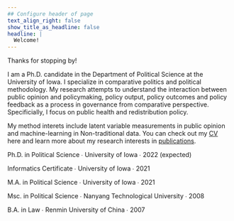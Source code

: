 ```yaml
---
## Configure header of page
text_align_right: false
show_title_as_headline: false
headline: |
  Welcome!
---
```


<!-- this is a subheadline -->
Thanks for stopping by!

I am a Ph.D. candidate in the Department of Political Science at the University of Iowa. I specialize in comparative politics and political methodology. My research attempts to understand the interaction between public opinion and policymaking, policy output, policy outcomes and policy feedback as a process in governance from comparative perspective. Specificially, I focus on public health and redistribution policy. 

My method interets include latent variable measurements in public opinion and machine-learning in Non-traditional data. You can check out my [CV](https://github.com/Tyhcass/cvtemplate/blob/master/CassTai_CV.pdf) here and learn more about my research interests in [publications](/publication).


<i class="fas fa-graduation-cap pr2"></i>Ph.D. in Political Science  &#8729;
  University of Iowa  &#8729;  2022 (expected)
 
<i class="fas fa-certificate pr2"></i>Informatics Certificate  &#8729;  University of Iowa  &#8729;  2021

<i class="fas fa-graduation-cap pr2"></i>M.A. in Political Science  &#8729;  University of Iowa  &#8729;  2021

<i class="fas fa-graduation-cap pr2"></i>Msc. in Political Science  &#8729;  Nanyang Technological University   &#8729;  2008

<i class="fas fa-graduation-cap pr2"></i>B.A. in Law  &#8729; Renmin University of China  &#8729;  2007